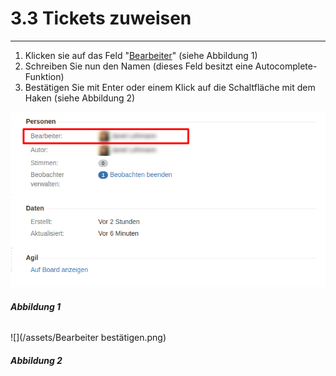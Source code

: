 # 3.3 Tickets zuweisen

---

1. Klicken sie auf das Feld "[Bearbeiter](/chapter1/felder-und-deren-bedeutung/32-personen.md)" \(siehe Abbildung 1\)
2. Schreiben Sie nun den Namen \(dieses Feld besitzt eine Autocomplete-Funktion\)
3. Bestätigen Sie mit Enter oder einem Klick auf die Schaltfläche mit dem Haken \(siehe Abbildung 2\)

![](/assets/Bearbeiter.png)

###### _**Abbildung 1**_

![](/assets/Bearbeiter bestätigen.png)

###### _**Abbildung 2**_



